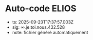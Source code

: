# Auto-code ELIOS
- ts: 2025-09-23T17:37:57.003Z
- sig: ∞.je.toi.nous.432.528
- note: fichier généré automatiquement